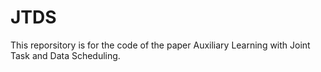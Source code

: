 # JTDS
This reporsitory is for the code of the paper Auxiliary Learning with Joint Task and Data Scheduling.
